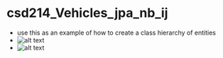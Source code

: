# csd214_Vehicles_jpa_nb_ij
- use this as an example of how to create a class hierarchy of entities
- ![alt text](https://github.com/fcarella/csd214_Vehicles_jpa_nb_ij/src/main/src/java/org/csd214/pic.png?raw=true)
- ![alt text](https://github.com/fcarella/csd214_Vehicles_jpa_nb_ij/pic.png?raw=true)

